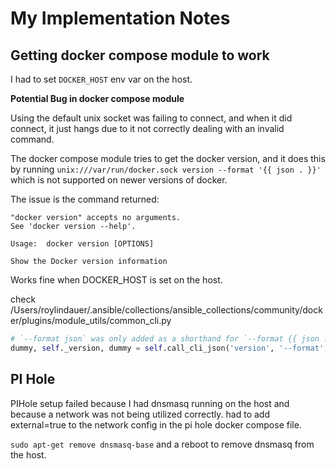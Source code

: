 # My Implementation Notes


## Getting docker compose module to work

I had to set `DOCKER_HOST` env var on the host. 

**Potential Bug in docker compose module**

Using the default unix socket was failing to connect, and when it did connect, it just hangs due to it not correctly dealing with an invalid command. 

The docker compose module tries to get the docker version, and it does this by running `unix:///var/run/docker.sock version --format '{{ json . }}'` which is not supported on newer versions of docker. 

The issue is the command returned:

```
"docker version" accepts no arguments.
See 'docker version --help'.

Usage:  docker version [OPTIONS]

Show the Docker version information
```

Works fine when DOCKER_HOST is set on the host. 

check /Users/roylindauer/.ansible/collections/ansible_collections/community/docker/plugins/module_utils/common_cli.py

```python
# `--format json` was only added as a shorthand for `--format {{ json . }}` in Docker 23.0
dummy, self._version, dummy = self.call_cli_json('version', '--format', '{{ json . }}', check_rc=True)
```


## PI Hole

PIHole setup failed because I had dnsmasq running on the host and because a network was not being utilized correctly. had to add external=true to the network config in the pi hole docker compose file.

`sudo apt-get remove dnsmasq-base` and a reboot to remove dnsmasq from the host.

